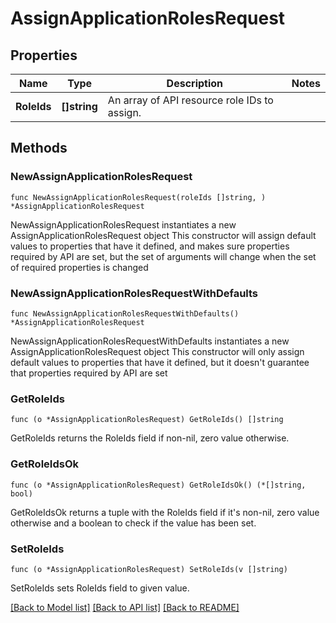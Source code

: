 # AssignApplicationRolesRequest

## Properties

Name | Type | Description | Notes
------------ | ------------- | ------------- | -------------
**RoleIds** | **[]string** | An array of API resource role IDs to assign. | 

## Methods

### NewAssignApplicationRolesRequest

`func NewAssignApplicationRolesRequest(roleIds []string, ) *AssignApplicationRolesRequest`

NewAssignApplicationRolesRequest instantiates a new AssignApplicationRolesRequest object
This constructor will assign default values to properties that have it defined,
and makes sure properties required by API are set, but the set of arguments
will change when the set of required properties is changed

### NewAssignApplicationRolesRequestWithDefaults

`func NewAssignApplicationRolesRequestWithDefaults() *AssignApplicationRolesRequest`

NewAssignApplicationRolesRequestWithDefaults instantiates a new AssignApplicationRolesRequest object
This constructor will only assign default values to properties that have it defined,
but it doesn't guarantee that properties required by API are set

### GetRoleIds

`func (o *AssignApplicationRolesRequest) GetRoleIds() []string`

GetRoleIds returns the RoleIds field if non-nil, zero value otherwise.

### GetRoleIdsOk

`func (o *AssignApplicationRolesRequest) GetRoleIdsOk() (*[]string, bool)`

GetRoleIdsOk returns a tuple with the RoleIds field if it's non-nil, zero value otherwise
and a boolean to check if the value has been set.

### SetRoleIds

`func (o *AssignApplicationRolesRequest) SetRoleIds(v []string)`

SetRoleIds sets RoleIds field to given value.



[[Back to Model list]](../README.md#documentation-for-models) [[Back to API list]](../README.md#documentation-for-api-endpoints) [[Back to README]](../README.md)



